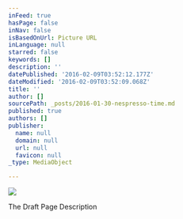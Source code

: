 ```yaml
---
inFeed: true
hasPage: false
inNav: false
isBasedOnUrl: Picture URL
inLanguage: null
starred: false
keywords: []
description: ''
datePublished: '2016-02-09T03:52:12.177Z'
dateModified: '2016-02-09T03:52:09.068Z'
title: ''
author: []
sourcePath: _posts/2016-01-30-nespresso-time.md
published: true
authors: []
publisher:
  name: null
  domain: null
  url: null
  favicon: null
_type: MediaObject

---
```

![](https://s3-us-west-2.amazonaws.com/the-grid-img/p/144a90708305cfa4df0fa2f26c21001b1158697e.jpg)

The Draft Page Description